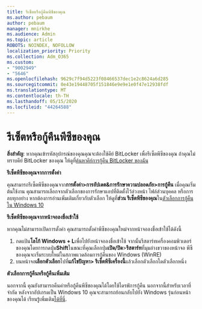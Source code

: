 ```yaml
---
title: รีเซ็ตหรือกู้คืนพีซีของคุณ
ms.author: pebaum
author: pebaum
manager: mnirkhe
ms.audience: Admin
ms.topic: article
ROBOTS: NOINDEX, NOFOLLOW
localization_priority: Priority
ms.collection: Adm_O365
ms.custom:
- "9002949"
- "5646"
ms.openlocfilehash: 9629c7f94d5223f08466537dec1e2c8624a6d285
ms.sourcegitcommit: 0e43e19448705f151846e9e9e1e0f47e12938fdf
ms.translationtype: MT
ms.contentlocale: th-TH
ms.lasthandoff: 05/15/2020
ms.locfileid: "44264588"
---
```

# <a name="reset-or-recover-your-pc"></a>รีเซ็ตหรือกู้คืนพีซีของคุณ

**สิ่งสําคัญ**: หากคุณเข้ารหัสอุปกรณ์ของคุณคุณจะต้องใช้คีย์ BitLocker เพื่อรีเซ็ตพีซีของคุณ ถ้าคุณไม่ทราบคีย์ BitLocker ของคุณ ให้ดูที่[ค้นหาคีย์การกู้คืน BitLocker ของฉัน](https://support.microsoft.com/help/4026181/windows-10-find-my-bitlocker-recovery-key)

**รีเซ็ตพีซีของคุณจากการตั้งค่า**

คุณสามารถรีเซ็ตพีซีของคุณจาก**การตั้งค่า>การอัปเดต&การรักษาความปลอดภัย>การกู้คืน** เมื่อคุณเริ่มต้นใช้งาน คุณสามารถเลือกจากตัวเลือกของการรักษาแอปที่ติดตั้งไว้ล่วงหน้า ไฟล์ส่วนบุคคล หรือการลบทุกอย่าง หากต้องการอ่านเพิ่มเติมเกี่ยวกับตัวเลือก ให้ดูที่**ส่วน รีเซ็ตพีซีของคุณ**ใน[ตัวเลือกการกู้คืน ใน Windows 10](https://support.microsoft.com/help/12415/windows-10-recovery-options)

**รีเซ็ตพีซีของคุณจากหน้าจอลงชื่อเข้าใช้**

หากคุณไม่สามารถเปิดการตั้งค่า คุณสามารถตั้งค่าพีซีของคุณใหม่จากหน้าจอลงชื่อเข้าใช้ได้ดังนี้

1. กดแป้น**โลโก้ Windows + L**เพื่อไปยังหน้าจอลงชื่อเข้าใช้ จากนั้นรีสตาร์ทเครื่องคอมพิวเตอร์ของคุณโดยการกดปุ่ม**Shift**ในขณะที่คุณเลือกปุ่ม**เปิด/ปิด**>**รีสตาร์ท**ที่มุมล่างขวาของหน้าจอ พีซีของคุณจะเริ่มระบบใหม่ในสภาพแวดล้อมการกู้คืนของ Windows (WinRE)
2. บนหน้าจอ**เลือกตัวเลือก**ไปที่**แก้ไขปัญหา> รีเซ็ตพีซีเครื่องนี้**แล้วเลือกตัวเลือกใดตัวเลือกหนึ่ง

**ตัวเลือกการกู้คืนหรือกู้คืนเพิ่มเติม**

นอกจากนี้ คุณยังสามารถคืนค่าหรือกู้คืนพีซีของคุณได้โดยใช้ไดรฟ์การกู้คืน นอกจากนี้สําหรับเวลาที่ จํากัด หลังจากอัปเกรดเป็น Windows 10 คุณจะสามารถย้อนกลับไปยัง Windows รุ่นก่อนหน้าของคุณได้ เรียนรู้เพิ่มเติม[ได้ที่นี่](https://support.microsoft.com/help/12415/windows-10-recovery-options).
